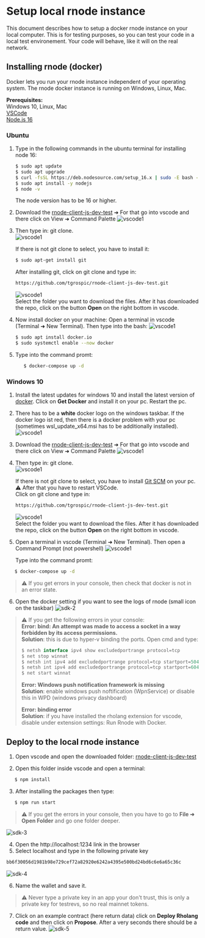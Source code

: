 # Setup local rnode instance

This document describes how to setup a docker rnode instance on your local computer. This is for testing purposes, so you can test your code in a local test environement. Your code will behave, like it will on the real network.

## Installing rnode (docker)

Docker lets you run your rnode instance independent of your operating system.
The rnode docker instance is running on Windows, Linux, Mac.

**Prerequisites:**  
Windows 10, Linux, Mac  
[VSCode](https://code.visualstudio.com/)  
[Node.js 16](https://nodejs.org/dist/v16.6.1/node-v16.6.1-x64.msi)

### Ubuntu

1. Type in the following commands in the ubuntu terminal for installing node 16:

   ```bash
   $ sudo apt update
   $ sudo apt upgrade
   $ curl -fsSL https://deb.nodesource.com/setup_16.x | sudo -E bash -
   $ sudo apt install -y nodejs
   $ node -v
   ```

   The node version has to be 16 or higher.

2. Download the [rnode-client-js-dev-test](https://github.com/tgrospic/rnode-client-js-dev-test) ➜ For that go into vscode and there click on View ➜ Command Palette
   ![vscode1](./images/vscode-8.png)
3. Then type in: git clone.  
    ![vscode1](./images/vscode-9.png)

   If there is not git clone to select, you have to install it:

   ```bash
   $ sudo apt-get install git
   ```

   After installing git, click on git clone and type in:

   ```bash
   https://github.com/tgrospic/rnode-client-js-dev-test.git
   ```

   ![vscode1](./images/vscode-10.png)  
   Select the folder you want to download the files. After it has downloaded the repo, click on the button **Open** on the right bottom in vscode.

4. Now install docker on your machine: Open a terminal in vscode (Terminal ➜ New Terminal). Then type into the bash:
   ![vscode1](./images/vscode-16.png)

   ```bash
   $ sudo apt install docker.io
   $ sudo systemctl enable --now docker
   ```

5. Type into the command promt:

   ```bash
      $ docker-compose up -d
   ```

### Windows 10

1. Install the latest updates for windows 10 and install the latest version of [docker](https://hub.docker.com/editions/community/docker-ce-desktop-windows/). Click on **Get Docker** and install it on your pc. Restart the pc.
2. There has to be a **white** docker logo on the windows taskbar.
   If the docker logo ist red, then there is a docker problem with your pc (sometimes wsl_update_x64.msi has to be additionally installed).
   ![vscode1](./images/vscode-1.png)

3. Download the [rnode-client-js-dev-test](https://github.com/tgrospic/rnode-client-js-dev-test) ➜ For that go into vscode and there click on View ➜ Command Palette
   ![vscode1](./images/vscode-8.png)
4. Then type in: git clone.  
   ![vscode1](./images/vscode-9.png)

   If there is not git clone to select, you have to install [Git SCM](https://git-scm.com/downloads) on your pc.  
   ⚠️ After that you have to restart VSCode.  
   Click on git clone and type in:

   ```bash
   https://github.com/tgrospic/rnode-client-js-dev-test.git
   ```

   ![vscode1](./images/vscode-10.png)  
   Select the folder you want to download the files. After it has downloaded the repo, click on the button **Open** on the right bottom in vscode.

5) Open a terminal in vscode (Terminal ➜ New Terminal). Then open a Command Prompt (not powershell)
   ![vscode1](./images/vscode-11.png)

   Type into the command promt:

```bash
   $ docker-compose up -d
```

> ⚠️ If you get errors in your console, then check that docker is not in an error state.

6. Open the docker setting if you want to see the logs of rnode (small icon on the taskbar)
   ![sdk-2](./images/sdk-2.png)

> ⚠️ If you get the following errors in your console:  
> **Error: bind: An attempt was made to access a socket in a way forbidden by its access permissions.**  
> **Solution**: this is due to hyper-v binding the ports. Open cmd and type:
>
> ```javascript
> $ netsh interface ipv4 show excludedportrange protocol=tcp
> $ net stop winnat
> $ netsh int ipv4 add excludedportrange protocol=tcp startport=50400 numberofports=10
> $ netsh int ipv4 add excludedportrange protocol=tcp startport=60400 numberofports=10
> $ net start winnat
> ```
>
> **Error: Windows push notification framework is missing**  
> **Solution**: enable windows push noftification (WpnService) or disable this in WPD (windows privacy dashboard)
>
> **Error: binding error**  
> **Solution**: if you have installed the rholang extension for vscode, disable under extension settings: Run Rnode with Docker.

## Deploy to the local rnode instance

1. Open vscode and open the downloaded folder: [rnode-client-js-dev-test](https://github.com/tgrospic/rnode-client-js-dev-test)

2. Open this folder inside vscode and open a terminal:

```javascript
   $ npm install
```

3. After installing the packages then type:

```javascript
   $ npm run start
```

> ⚠️ If you get the errors in your console, then you have to go to **File ➜ Open Folder** and go one folder deeper.

![sdk-3](./images/sdk-3.png)

4. Open the http://localhost:1234 link in the browser
5. Select localhost and type in the following private key

```bash
bb6f30056d1981b98e729cef72a82920e6242a4395e500bd24bd6c6e6a65c36c
```

![sdk-4](./images/sdk-4.png)

6. Name the wallet and save it.

> ⚠️ Never type a private key in an app your don't trust, this is only a private key for testrevs, so no real mainnet tokens.

7. Click on an example contract (here return data) click on **Deploy Rholang code** and then click on **Propose**. After a very seconds there should be a return value.
   ![sdk-5](./images/sdk-5.png)
